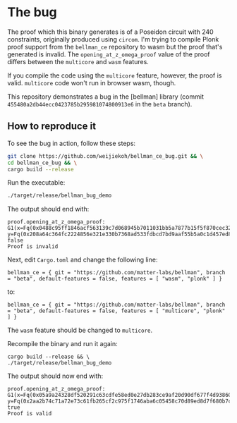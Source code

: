 # The bug

The proof which this binary generates is of a Poseidon circuit with 240
constraints, originally produced using `circom`. I'm trying to compile Plonk
proof support from the `bellman_ce` repository to wasm but the proof that's
generated is invalid. The `opening_at_z_omega_proof` value of the proof
differs between the `multicore` and `wasm` features.

If you compile the code using the `multicore` feature, however, the proof is
valid. `multicore` code won't run in browser wasm, though.

This repository demonstrates a bug in the [bellman] library (commit
`455480a2db44ecc0423785b295981074800913e6` in the `beta` branch).

## How to reproduce it

To see the bug in action, follow these steps:

```bash
git clone https://github.com/weijiekoh/bellman_ce_bug.git && \
cd bellman_ce_bug && \
cargo build --release
```

Run the executable:

```bash
./target/release/bellman_bug_demo
```

The output should end with:

```
proof.opening_at_z_omega_proof: G1(x=Fq(0x0488c95ff1846acf563139c7d068945b7011031bb5a7877b15f5f870cec32376), y=Fq(0x208a64c364fc2224856e321e330b7368ad533fdbcd7bd9aaf55b5a0c1d457ed8))
false
Proof is invalid
```

Next, edit `Cargo.toml` and change the following line:

```
bellman_ce = { git = "https://github.com/matter-labs/bellman", branch = "beta", default-features = false, features = [ "wasm", "plonk" ] }
```

to:

```
bellman_ce = { git = "https://github.com/matter-labs/bellman", branch = "beta", default-features = false, features = [ "multicore", "plonk" ] }
```

The `wasm` feature should be changed to `multicore`.

Recompile the binary and run it again:

```
cargo build --release && \
./target/release/bellman_bug_demo
```

The output should now end with:

```
proof.opening_at_z_omega_proof: G1(x=Fq(0x05a9a24328df520291c63cdfe58ed0e27db283ce9af20d90df677f4d938600cb), y=Fq(0x2aa2b74c71a72e73c61fb265cf2c975f1746aba6c05458c70d89ed8d7f680b7c))
true
Proof is valid
```
